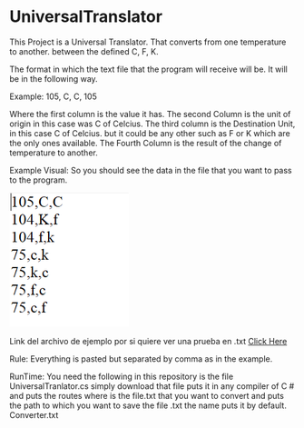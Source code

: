 # UniversalTranslator
 This Project is a Universal Translator. That converts from one temperature to another. between the defined C, F, K.

 The format in which the text file that the program will receive will be. It will be in the following way.
 
  Example: 105, C, C, 105

Where the first column is the value it has. 
The second Column is the unit of origin in this case was C of Celcius. 
The third column is the Destination Unit, in this case C of Celcius. 
but it could be any other such as F or K which are the only ones available. 
The Fourth Column is the result of the change of temperature to another.

Example Visual: So you should see the data in the file that you want to pass to the program.

 ![May The Force Be With You](./Image%20Diagrams/Example.png)


Link del archivo de ejemplo por si quiere ver una prueba en .txt [Click Here](./Example/example.txt)

Rule: Everything is pasted but separated by comma as in the example.

RunTime: You need the following in this repository is the file UniversalTranlator.cs 
simply download that file puts it in any compiler of C # and puts the routes 
where is the file.txt that you want to convert and puts the path to which 
you want to save the file .txt the name puts it by default. Converter.txt